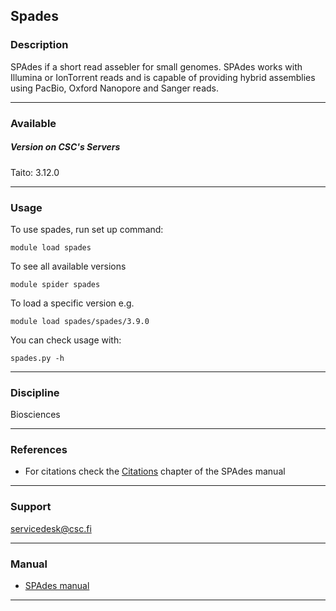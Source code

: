 ## Spades

### Description

SPAdes if a short read assebler for small genomes. SPAdes works with Illumina or IonTorrent reads and is capable of providing hybrid assemblies using PacBio, Oxford Nanopore and Sanger reads.

* * *

### Available

##### Version on CSC's Servers

Taito: 3.12.0

* * *

### Usage

To use spades, run set up command:

    module load spades

To see all available versions

    module spider spades

To load a specific version e.g.

    module load spades/spades/3.9.0

You can check usage with:

    spades.py -h

* * *

### Discipline

Biosciences  

* * *

### References

*   For citations check the [Citations](http://cab.spbu.ru/files/release3.12.0/manual.html#sec5) chapter of the SPAdes manual

* * *

### Support

servicedesk@csc.fi

* * *

### Manual

*   [SPAdes manual](http://cab.spbu.ru/files/release3.12.0/manual.html)

* * *